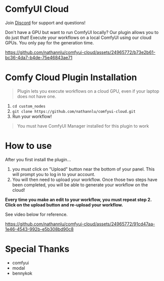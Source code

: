 # ComfyUI Cloud
Join [Discord](https://discord.gg/2PTNx3VCYa) for support and questions!

Don't have a GPU but want to run ComfyUI locally? Our plugin allows you to do just that! Execute your workflows on a local ComfyUI using our cloud GPUs. You only pay for the generation time.

https://github.com/nathannlu/comfyui-cloud/assets/24965772/b73e2b61-bc36-4da7-b4de-75e46843ae71

# Comfy Cloud Plugin Installation

> Plugin lets you execute workflows on a cloud GPU, even if your laptop does not have one.

1. `cd custom_nodes`
2. `git clone https://github.com/nathannlu/comfyui-cloud.git`
3. Run your workflow!

> You must have ComfyUI Manager installed for this plugin to work

# How to use 
After you first install the plugin...
1. you must click on "Upload" button near the bottom of your panel. This will prompt you to log in to your account.
2. You will then need to upload your workflow.
Once those two steps have been completed, you will be able to generate your workflow on the cloud!

<b>Every time you make an edit to your workflow, you must repeat step 2. Click on the upload button and re-upload your workflow.</b>

See video below for reference.

https://github.com/nathannlu/comfyui-cloud/assets/24965772/91cd47aa-1e46-4543-992b-e5b308bd90c8

# Special Thanks

- comfyui
- modal
- bennykok
